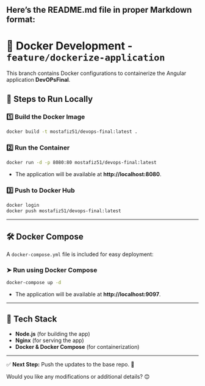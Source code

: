 Here’s the **README.md** file in proper Markdown format:  
---
# 🚀 Docker Development - `feature/dockerize-application`

This branch contains Docker configurations to containerize the Angular application **DevOPsFinal**.

## 📌 Steps to Run Locally

### 1️⃣ Build the Docker Image  
```sh
docker build -t mostafiz51/devops-final:latest .
```

### 2️⃣ Run the Container  
```sh
docker run -d -p 8080:80 mostafiz51/devops-final:latest
```
- The application will be available at **http://localhost:8080**.

### 3️⃣ Push to Docker Hub  
```sh
docker login  
docker push mostafiz51/devops-final:latest
```

---

## 🛠 Docker Compose  
A `docker-compose.yml` file is included for easy deployment:  

### ➤ Run using Docker Compose  
```sh
docker-compose up -d
```
- The application will be available at **http://localhost:9097**.

---

## 📌 Tech Stack  
- **Node.js** (for building the app)  
- **Nginx** (for serving the app)  
- **Docker & Docker Compose** (for containerization)  

---

✅ **Next Step:** Push the updates to the base repo. 🚀  

Would you like any modifications or additional details? 😊
